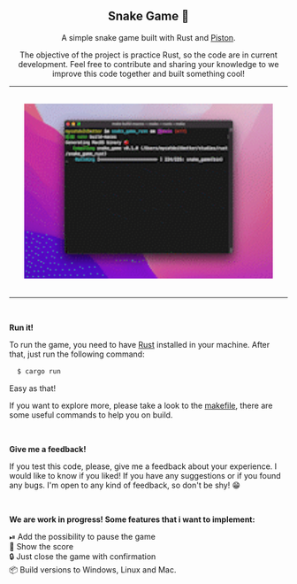 <div align="center">

## Snake Game 🐍

A simple snake game built with Rust and [Piston](https://www.piston.rs/).

The objective of the project is practice Rust, so the code are in current development. Feel free to contribute and sharing your knowledge to we improve this code together and built something cool!
<hr/>
<br/>

<img src="./docs/assets/demo.gif" width="450">

</div>

<br/>
<hr/>
<br/>


**Run it!**

To run the game, you need to have [Rust](https://www.rust-lang.org/tools/install) installed in your machine. After that, just run the following command:

```bash
  $ cargo run
```
Easy as that!

If you want to explore more, please take a look to the [makefile](./makefile), there are some useful commands to help you on build.


<br />

**Give me a feedback!**

If you test this code, please, give me a feedback about your experience. I would like to know if you liked! If you have any suggestions or if you found any bugs. I'm open to any kind of feedback, so don't be shy! 😁


<br/>

**We are work in progress! Some features that i want to implement:**

⏯ Add the possibility to pause the game <br/>
🍎 Show the score<br/>
🔒 Just close the game with confirmation<br/>
📦 Build versions to Windows, Linux and Mac.


